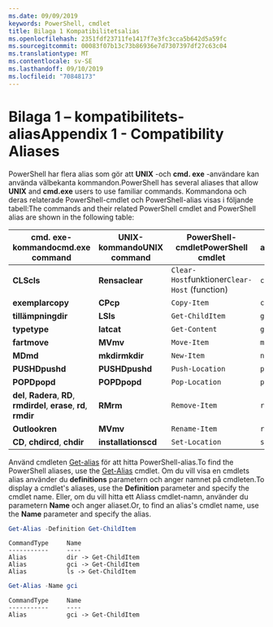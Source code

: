 ```yaml
---
ms.date: 09/09/2019
keywords: PowerShell, cmdlet
title: Bilaga 1 Kompatibilitetsalias
ms.openlocfilehash: 2351fdf23711fe1417f7e3fc3cca5b642d5a59fc
ms.sourcegitcommit: 00083f07b13c73b86936e7d7307397df27c63c04
ms.translationtype: MT
ms.contentlocale: sv-SE
ms.lasthandoff: 09/10/2019
ms.locfileid: "70848173"
---
```

# <a name="appendix-1---compatibility-aliases"></a><span data-ttu-id="0e964-103">Bilaga 1 – kompatibilitets-alias</span><span class="sxs-lookup"><span data-stu-id="0e964-103">Appendix 1 - Compatibility Aliases</span></span>

<span data-ttu-id="0e964-104">PowerShell har flera alias som gör att **UNIX** -och **cmd. exe** -användare kan använda välbekanta kommandon.</span><span class="sxs-lookup"><span data-stu-id="0e964-104">PowerShell has several aliases that allow **UNIX** and **cmd.exe** users to use familiar commands.</span></span>
<span data-ttu-id="0e964-105">Kommandona och deras relaterade PowerShell-cmdlet och PowerShell-alias visas i följande tabell:</span><span class="sxs-lookup"><span data-stu-id="0e964-105">The commands and their related PowerShell cmdlet and PowerShell alias are shown in the following table:</span></span>

|<span data-ttu-id="0e964-106">cmd. exe-kommando</span><span class="sxs-lookup"><span data-stu-id="0e964-106">cmd.exe command</span></span>|<span data-ttu-id="0e964-107">UNIX-kommando</span><span class="sxs-lookup"><span data-stu-id="0e964-107">UNIX command</span></span>|<span data-ttu-id="0e964-108">PowerShell-cmdlet</span><span class="sxs-lookup"><span data-stu-id="0e964-108">PowerShell cmdlet</span></span>|<span data-ttu-id="0e964-109">PowerShell-alias</span><span class="sxs-lookup"><span data-stu-id="0e964-109">PowerShell alias</span></span>|
|---------------|----------------|--------------|------------|
|<span data-ttu-id="0e964-110">**CLS**</span><span class="sxs-lookup"><span data-stu-id="0e964-110">**cls**</span></span>|<span data-ttu-id="0e964-111">**Rensa**</span><span class="sxs-lookup"><span data-stu-id="0e964-111">**clear**</span></span>|<span data-ttu-id="0e964-112">`Clear-Host`funktioner</span><span class="sxs-lookup"><span data-stu-id="0e964-112">`Clear-Host` (function)</span></span>|`cls`|
|<span data-ttu-id="0e964-113">**exemplar**</span><span class="sxs-lookup"><span data-stu-id="0e964-113">**copy**</span></span>|<span data-ttu-id="0e964-114">**CP**</span><span class="sxs-lookup"><span data-stu-id="0e964-114">**cp**</span></span>|`Copy-Item`|`cpi`|
|<span data-ttu-id="0e964-115">**tillämpning**</span><span class="sxs-lookup"><span data-stu-id="0e964-115">**dir**</span></span>|<span data-ttu-id="0e964-116">**LS**</span><span class="sxs-lookup"><span data-stu-id="0e964-116">**ls**</span></span>|`Get-ChildItem`|`gci`|
|<span data-ttu-id="0e964-117">**type**</span><span class="sxs-lookup"><span data-stu-id="0e964-117">**type**</span></span>|<span data-ttu-id="0e964-118">**lat**</span><span class="sxs-lookup"><span data-stu-id="0e964-118">**cat**</span></span>|`Get-Content`|`gc`|
|<span data-ttu-id="0e964-119">**fart**</span><span class="sxs-lookup"><span data-stu-id="0e964-119">**move**</span></span>|<span data-ttu-id="0e964-120">**MV**</span><span class="sxs-lookup"><span data-stu-id="0e964-120">**mv**</span></span>|`Move-Item`|`mi`|
|<span data-ttu-id="0e964-121">**MD**</span><span class="sxs-lookup"><span data-stu-id="0e964-121">**md**</span></span>|<span data-ttu-id="0e964-122">**mkdir**</span><span class="sxs-lookup"><span data-stu-id="0e964-122">**mkdir**</span></span>|`New-Item`|`ni`|
|<span data-ttu-id="0e964-123">**PUSHD**</span><span class="sxs-lookup"><span data-stu-id="0e964-123">**pushd**</span></span>|<span data-ttu-id="0e964-124">**PUSHD**</span><span class="sxs-lookup"><span data-stu-id="0e964-124">**pushd**</span></span>|`Push-Location`|`pushd`|
|<span data-ttu-id="0e964-125">**POPD**</span><span class="sxs-lookup"><span data-stu-id="0e964-125">**popd**</span></span>|<span data-ttu-id="0e964-126">**POPD**</span><span class="sxs-lookup"><span data-stu-id="0e964-126">**popd**</span></span>|`Pop-Location`|`popd`|
|<span data-ttu-id="0e964-127">**del**, **Radera**, **RD**, **rmdir**</span><span class="sxs-lookup"><span data-stu-id="0e964-127">**del**, **erase**, **rd**, **rmdir**</span></span>|<span data-ttu-id="0e964-128">**RM**</span><span class="sxs-lookup"><span data-stu-id="0e964-128">**rm**</span></span>|`Remove-Item`|`ri`|
|<span data-ttu-id="0e964-129">**Outlook**</span><span class="sxs-lookup"><span data-stu-id="0e964-129">**ren**</span></span>|<span data-ttu-id="0e964-130">**MV**</span><span class="sxs-lookup"><span data-stu-id="0e964-130">**mv**</span></span>|`Rename-Item`|`rni`|
|<span data-ttu-id="0e964-131">**CD**, **chdir**</span><span class="sxs-lookup"><span data-stu-id="0e964-131">**cd**, **chdir**</span></span>|<span data-ttu-id="0e964-132">**installations**</span><span class="sxs-lookup"><span data-stu-id="0e964-132">**cd**</span></span>|`Set-Location`|`sl`|

<span data-ttu-id="0e964-133">Använd cmdleten [Get-alias](/powershell/module/Microsoft.PowerShell.Utility/Get-Alias) för att hitta PowerShell-alias.</span><span class="sxs-lookup"><span data-stu-id="0e964-133">To find the PowerShell aliases, use the [Get-Alias](/powershell/module/Microsoft.PowerShell.Utility/Get-Alias) cmdlet.</span></span> <span data-ttu-id="0e964-134">Om du vill visa en cmdlets alias använder du **definitions** parametern och anger namnet på cmdleten.</span><span class="sxs-lookup"><span data-stu-id="0e964-134">To display a cmdlet's aliases, use the **Definition** parameter and specify the cmdlet name.</span></span>
<span data-ttu-id="0e964-135">Eller, om du vill hitta ett Aliass cmdlet-namn, använder du parametern **Name** och anger aliaset.</span><span class="sxs-lookup"><span data-stu-id="0e964-135">Or, to find an alias's cmdlet name, use the **Name** parameter and specify the alias.</span></span>

```powershell
Get-Alias -Definition Get-ChildItem
```

```Output
CommandType     Name
-----------     ----
Alias           dir -> Get-ChildItem
Alias           gci -> Get-ChildItem
Alias           ls -> Get-ChildItem
```

```powershell
Get-Alias -Name gci
```

```Output
CommandType     Name
-----------     ----
Alias           gci -> Get-ChildItem
```
